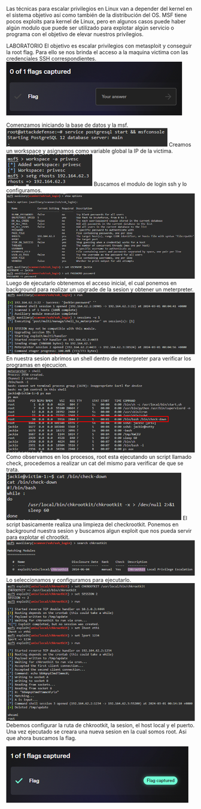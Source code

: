 Las técnicas para escalar privilegios en Linux van a depender del kernel en el sistema objetivo así como también de la distribución del OS.
MSF tiene pocos exploits para kernel de Linux, pero en algunos casos puede haber algún modulo que puede ser utilizado para explotar algún servicio o programa con el objetivo de elevar nuestros privilegios.


LABORATORIO
El objetivo es escalar privilegios con metasploit y conseguir la root flag. Para ello se nos brinda el acceso a la maquina victima con las credenciales SSH correspondientes.
![](../../../../Images/Pasted%20image%2020240229210059.png)

Comenzamos iniciando la base de datos y la msf.
![](../../../../Images/Pasted%20image%2020240229210139.png)
Creamos un workspace y asignamos como variable global la IP de la victima.
![](../../../../Images/Pasted%20image%2020240229210243.png)
Buscamos el modulo de login ssh y lo configuramos.
![](../../../../Images/Pasted%20image%2020240229210404.png)
Luego de ejecutarlo obtenemos el acceso inicial, el cual ponemos en background para realizar un upgrade de la sesion y obtener un meterpreter.
![](../../../../Images/Pasted%20image%2020240229210514.png)
En nuestra sesion abrimos un shell dentro de meterpreter para verificar los programas en ejecucion.
![](../../../../Images/Pasted%20image%2020240229210758.png)
Como observamos en los procesos, root esta ejecutando un script llamado check, procedemos a realizar un cat del mismo para verificar de que se trata.
![](../../../../Images/Pasted%20image%2020240229210905.png)
El script basicamente realiza una limpieza del checkrootkit.
Ponemos en background nuestra sesion y buscamos algun exploit que nos pueda servir para explotar el chrootkit.
![](../../../../Images/Pasted%20image%2020240229211111.png)
Lo seleccionamos y configuramos para ejecutarlo.
![](../../../../Images/Pasted%20image%2020240229211447.png)
Debemos configurar la ruta de chkrootkit, la sesion, el host local y el puerto.
Una vez ejecutado se creara una nueva sesion en la cual somos root.
Asi que ahora buscamos la flag.


![](../../../../Images/Pasted%20image%2020240229211608.png)